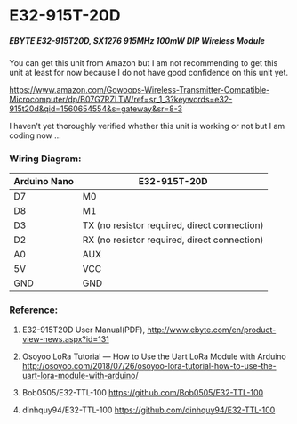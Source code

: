 # E32-915T-20D
##### EBYTE E32-915T20D, SX1276 915MHz 100mW DIP Wireless Module

You can get this unit from Amazon but I am not recommending to get this unit at least for now because I do not have good confidence on this unit yet.

https://www.amazon.com/Gowoops-Wireless-Transmitter-Compatible-Microcomputer/dp/B07G7RZLTW/ref=sr_1_3?keywords=e32-915t20d&qid=1560654554&s=gateway&sr=8-3

I haven't yet thoroughly verified whether this unit is working or not but I am coding now ...

### Wiring Diagram:

|Arduino Nano            | E32-915T-20D |
|------------------------|--------------|
|D7                      |   M0 |
|D8                      |   M1 |
|D3                      |   TX (no resistor required, direct connection) |
|D2                      |   RX (no resistor required, direct connection) |
|A0                      |   AUX |
|5V                      |   VCC |
|GND                     |   GND |

### Reference:

1) E32-915T20D User Manual(PDF), http://www.ebyte.com/en/product-view-news.aspx?id=131
1) Osoyoo LoRa Tutorial — How to Use the Uart LoRa Module with Arduino
   http://osoyoo.com/2018/07/26/osoyoo-lora-tutorial-how-to-use-the-uart-lora-module-with-arduino/

2) Bob0505/E32-TTL-100
   https://github.com/Bob0505/E32-TTL-100
   
3) dinhquy94/E32-TTL-100
  https://github.com/dinhquy94/E32-TTL-100
